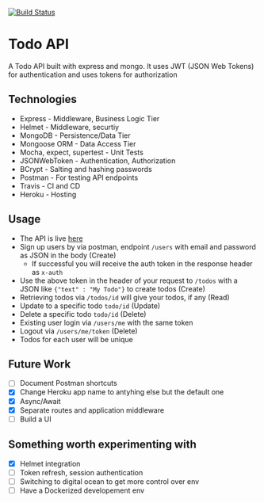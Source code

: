 [![Build Status](https://travis-ci.org/SaiKrishnaMohan7/NodeTodoAPI.svg?branch=master)](https://travis-ci.org/SaiKrishnaMohan7/NodeTodoAPI)

# Todo API
A Todo API built with express and mongo. It uses JWT (JSON Web Tokens) for authentication and uses tokens for authorization

## Technologies
* Express - Middleware, Business Logic Tier
* Helmet - Middleware, securtiy
* MongoDB - Persistence/Data Tier
* Mongoose ORM - Data Access Tier
* Mocha, expect, supertest - Unit Tests
* JSONWebToken - Authentication, Authorization
* BCrypt - Salting and hashing passwords
* Postman - For testing API endpoints
* Travis - CI and CD
* Heroku - Hosting

## Usage
* The API is live [here](https://todo--node.herokuapp.com/)
* Sign up users by via postman, endpoint `/users` with email and password as JSON in the body (Create)
    * If successful you will receive the auth token in the response header as `x-auth`
* Use the above token in the header of your request to `/todos` with a JSON like `{"text" : "My Todo"}` to create todos (Create)
* Retrieving todos via `/todos/id` will give your todos, if any (Read)
* Update to a specific todo `todo/id` (Update)
* Delete a specific todo `todo/id` (Delete)
* Existing user login via `/users/me` with the same token
* Logout via `/users/me/token` (Delete)
* Todos for each user will be unique

## Future Work
- [ ] Document Postman shortcuts
- [x] Change Heroku app name to antyhing else but the default one
- [x] Async/Await
- [x] Separate routes and application middleware
- [ ] Build a UI

## Something worth experimenting with
- [x] Helmet integration
- [ ] Token refresh, session authentication
- [ ] Switching to digital ocean to get more control over env
- [ ] Have a Dockerized developement env
